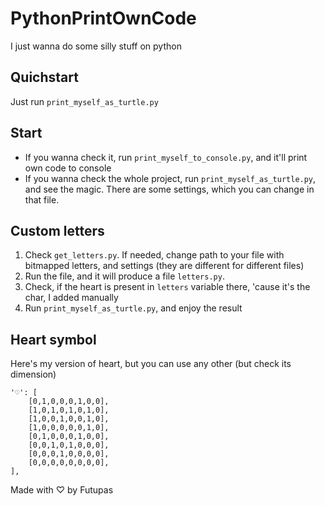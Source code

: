 # PythonPrintOwnCode
I just wanna do some silly stuff on python

## Quichstart
Just run `print_myself_as_turtle.py`

## Start
* If you wanna check it, run `print_myself_to_console.py`, and it'll print own code to console
* If you wanna check the whole project, run `print_myself_as_turtle.py`, and see the magic. There are some settings, which you can change in that file.

## Custom letters
1. Check `get_letters.py`. If needed, change path to your file with bitmapped letters, and settings (they are different for different files)
2. Run the file, and it will produce a file `letters.py`.
3. Check, if the heart is present in `letters` variable there, 'cause it's the char, I added manually
4. Run `print_myself_as_turtle.py`, and enjoy the result

## Heart symbol
Here's my version of heart, but you can use any other (but check its dimension)
```
'♡': [
    [0,1,0,0,0,1,0,0],
    [1,0,1,0,1,0,1,0],
    [1,0,0,1,0,0,1,0],
    [1,0,0,0,0,0,1,0],
    [0,1,0,0,0,1,0,0],
    [0,0,1,0,1,0,0,0],
    [0,0,0,1,0,0,0,0],
    [0,0,0,0,0,0,0,0],
],
```

Made with ♡ by Futupas
